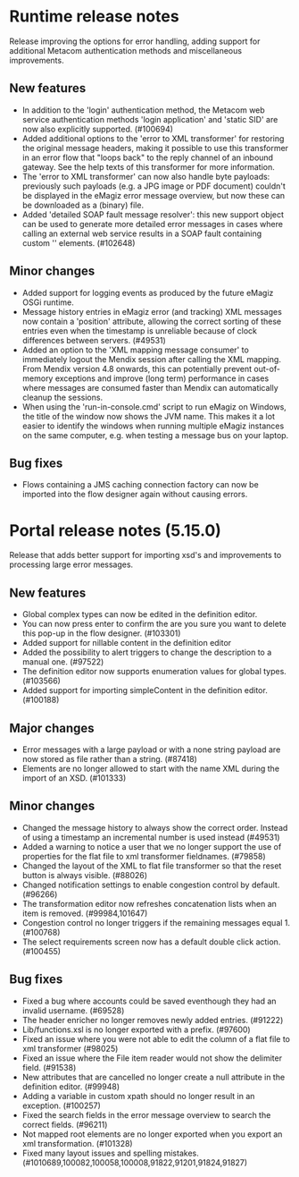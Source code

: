 # Runtime release notes
Release improving the options for error handling, adding support for additional Metacom authentication methods and miscellaneous improvements.
## New features
- In addition to the 'login' authentication method, the Metacom web service authentication methods 'login application' and 'static SID' are now also explicitly supported. (#100694)
- Added additional options to the 'error to XML transformer' for restoring the original message headers, making it possible to use this transformer in an error flow that "loops back" to the reply channel of an inbound gateway. See the help texts of this transformer for more information.
- The 'error to XML transformer' can now also handle byte payloads: previously such payloads (e.g. a JPG image or PDF document) couldn't be displayed in the eMagiz error message overview, but now these can be downloaded as a (binary) file.
- Added 'detailed SOAP fault message resolver': this new support object can be used to generate more detailed error messages in cases where calling an external web service results in a SOAP fault containing custom '<detail>' elements. (#102648)
## Minor changes
- Added support for logging events as produced by the future eMagiz OSGi runtime.
- Message history entries in eMagiz error (and tracking) XML messages now contain a 'position' attribute, allowing the correct sorting of these entries even when the timestamp is unreliable because of clock differences between servers. (#49531)
- Added an option to the 'XML mapping message consumer' to immediately logout the Mendix session after calling the XML mapping. From Mendix version 4.8 onwards, this can potentially prevent out-of-memory exceptions and improve (long term) performance in cases where messages are consumed faster than Mendix can automatically cleanup the sessions.
- When using the 'run-in-console.cmd' script to run eMagiz on Windows, the title of the window now shows the JVM name. This makes it a lot easier to identify the windows when running multiple eMagiz instances on the same computer, e.g. when testing a message bus on your laptop.
## Bug fixes
- Flows containing a JMS caching connection factory can now be imported into the flow designer again without causing errors.

# Portal release notes (5.15.0)
Release that adds better support for importing xsd's and improvements to processing large error messages.
## New features
- Global complex types can now be edited in the definition editor.
- You can now press enter to confirm the are you sure you want to delete this pop-up in the flow designer. (#103301)
- Added support for nillable content in the definition editor
- Added the possibility to alert triggers to change the description to a manual one. (#97522)
- The definition editor now supports enumeration values for global types. (#103566)
- Added support for importing simpleContent in the definition editor. (#100188)
## Major changes
- Error messages with a large payload or with a none string payload are now stored as file rather than a string. (#87418)
- Elements are no longer allowed to start with the name XML during the import of an XSD. (#101333)
## Minor changes
- Changed the message history to always show the correct order. Instead of using a timestamp an incremental number is used instead (#49531)
- Added a warning to notice a user that we no longer support the use of properties for the flat file to xml transformer fieldnames. (#79858)
- Changed the layout of the XML to flat file transformer so that the reset button is always visible. (#88026)
- Changed notification settings to enable congestion control by default. (#96266)
- The transformation editor now refreshes concatenation lists when an item is removed. (#99984,101647)
- Congestion control no longer triggers if the remaining messages equal 1. (#100768)
- The select requirements screen now has a default double click action. (#100455)
## Bug fixes
- Fixed a bug where accounts could be saved eventhough they had an invalid username. (#69528)
- The header enricher no longer removes newly added entries. (#91222)
- Lib/functions.xsl is no longer exported with a prefix. (#97600)
- Fixed an issue where you were not able to edit the column of a flat file to xml transformer (#98025)
- Fixed an issue where the File item reader would not show the delimiter field. (#91538)
- New attributes that are cancelled no longer create a null attribute in the definition editor. (#99948)
- Adding a variable in custom xpath should no longer result in an exception. (#100257)
- Fixed the search fields in the error message overview to search the correct fields. (#96211)
- Not mapped root elements are no longer exported when you export an xml transformation. (#101328)
- Fixed many layout issues and spelling mistakes. (#1010689,100082,100058,100008,91822,91201,91824,91827)
